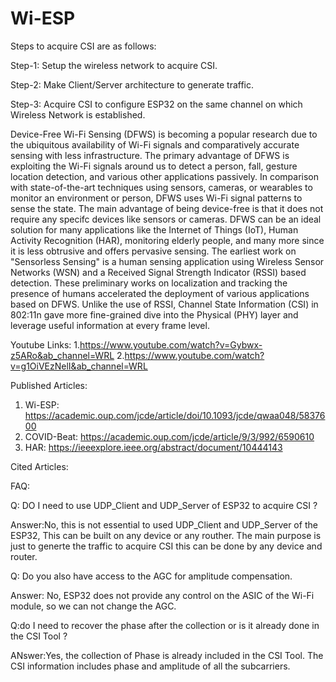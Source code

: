 # Wi-ESP

Steps to acquire CSI are as follows:

Step-1: Setup the wireless network to acquire CSI.

Step-2: Make Client/Server architecture to generate traffic.

Step-3: Acquire CSI to configure ESP32 on the same channel on which Wireless Network is established.

Device-Free Wi-Fi Sensing (DFWS) is becoming a popular research due to the ubiquitous availability of Wi-Fi signals and comparatively accurate sensing with less infrastructure. The primary advantage of DFWS is exploiting the Wi-Fi signals around us to detect a person, fall, gesture location detection, and various other applications passively. In comparison with state-of-the-art techniques using sensors, cameras, or wearables to monitor an environment or person, DFWS uses Wi-Fi signal patterns to sense the state. The main advantage of being device-free is that it does not require any specifc devices like sensors or cameras. DFWS can be an ideal solution for many applications like the Internet of Things (IoT), Human Activity Recognition (HAR), monitoring elderly people, and many more since it is less obtrusive and offers pervasive sensing. The earliest work on "Sensorless Sensing" is a human sensing application using Wireless Sensor Networks (WSN) and a Received Signal Strength Indicator (RSSI) based detection. These preliminary works on localization and tracking the presence of humans accelerated the deployment of various applications based on DFWS. Unlike the use of RSSI, Channel State Information (CSI) in 802:11n gave more fine-grained dive into the Physical (PHY) layer and leverage useful information at every frame level.

Youtube Links:
1.https://www.youtube.com/watch?v=Gybwx-z5ARo&ab_channel=WRL
2.https://www.youtube.com/watch?v=g1OiVEzNelI&ab_channel=WRL

Published Articles:
1. Wi-ESP: https://academic.oup.com/jcde/article/doi/10.1093/jcde/qwaa048/5837600
2. COVID-Beat: https://academic.oup.com/jcde/article/9/3/992/6590610
3. HAR: https://ieeexplore.ieee.org/abstract/document/10444143

Cited Articles:


FAQ:

Q: DO I need to use UDP_Client and UDP_Server of ESP32 to acquire CSI ?

Answer:No, this is not essential to used UDP_Client and UDP_Server of the ESP32, This can be built on any device or any routher. The main purpose is just to generte the traffic to acquire CSI this can be done by any device and router.


Q: Do you also have access to the AGC for amplitude compensation. 

Answer: No, ESP32 does not provide any control on the ASIC of the Wi-Fi module, so we can not change the AGC.

Q:do I need to recover  the phase after the collection or is it already done in the CSI Tool ?

ANswer:Yes, the collection of Phase is already included in the CSI Tool. The CSI information includes phase and amplitude of all the subcarriers. 
